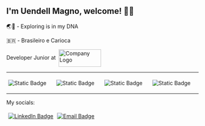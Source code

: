 <!--
**uendellmagno/uendellmagno** is a ✨ _special_ ✨ repository because its `README.md` (this file) appears on your GitHub profile.

Here are some ideas to get you started:

- 🔭 I’m currently working on ...
- 🌱 I’m currently learning ...
- 👯 I’m looking to collaborate on ...
- 🤔 I’m looking for help with ...
- 💬 Ask me about ...
- 📫 How to reach me: ...
- 😄 Pronouns: ...
- ⚡ Fun fact: ...
-->

## I'm Uendell Magno, welcome! 👋🏻

🌏🧭 - Exploring is in my DNA

🇧🇷 - Brasileiro e Carioca

Developer Junior at &nbsp;<img src="https://static.wixstatic.com/media/ad8b65_68f5925ba0b8434fa683e7b4ed9f7bc0~mv2.png/v1/fill/w_111,h_46,al_c,q_85,usm_0.66_1.00_0.01,enc_auto/Copy%20of%20logosellersflow_horizontal-v3.png" alt="Company Logo" style="width: 111px; height: 46px; vertical-align: middle;">

---

<div style="display:flex">
  <div style="flex: 1; margin: 5px;">
    <img alt="Static Badge" src="https://img.shields.io/badge/Coding_in-Python-blue?logo=python&logoColor=white">
  </div>
  <div style="flex: 1; margin: 5px;">
    <img alt="Static Badge" src="https://img.shields.io/badge/Data_Studios-SQL-orange?logo=microsoftazure&labelColor=blue">
  </div>
  <div style="flex: 1; margin: 5px;">
    <img alt="Static Badge" src="https://img.shields.io/badge/Full--Stack%20Student-purple?logo=visualstudiocode&labelColor=grey">
  </div>
  <div style="flex: 1; margin: 5px;">
    <img alt="Static Badge" src="https://img.shields.io/badge/Data_Analysis-red?logo=pandas&labelColor=grey">
  </div>
</div>

---

My socials:

<div style="display: flex;">
  <div style="margin: 5px;">
    <a href="https://www.linkedin.com/in/uendellmagno"><img alt="LinkedIn Badge" src="https://img.shields.io/badge/LinkedIn-blue?style=for-the-badge&logo=linkedin"></a>
  </div>
  <div style="margin: 5px;">
    <a href="mailto:uendellmagno@gmail.com"><img alt="Email Badge" src="https://img.shields.io/badge/E--mail_Me-red?style=for-the-badge&logo=gmail&logoColor=white"></a>
  </div>
</div>

